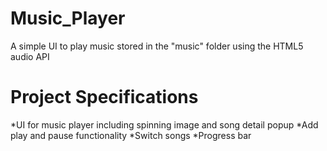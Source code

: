# Music_Player
A simple UI to play music stored in the "music" folder using the HTML5 audio API
# Project Specifications
  *UI for music player including spinning image and song detail popup
  *Add play and pause functionality
  *Switch songs
  *Progress bar
